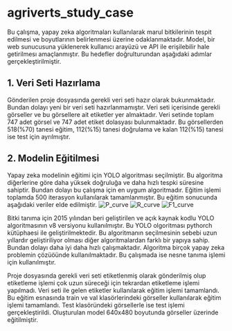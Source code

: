 # agriverts_study_case
Bu çalışma, yapay zeka algoritmaları kullanılarak marul bitkilerinin tespit edilmesi ve boyutlarının belirlenmesi üzerine odaklanmaktadır. Model, bir web sunucusuna yüklenerek kullanıcı arayüzü ve API ile erişilebilir hale getirilmesı amaçlanmıştır. Bu hedefler doğrulturundan aşağıdaki adımlar gerçekleştirilmiştir.

## 1. Veri Seti Hazırlama
Gönderilen proje dosyasında gerekli veri seti hazır olarak bukunmaktadır. Bundan dolayı yeni bir veri seti hazırlanmamıştır. Veri seti içerisinde gerekli görseller ve bu görsellere ait etiketler yer almaktadır. Veri setinde toplam 747 adet görsel ve 747 adet etiket dolasyası bulunmaktadır. Bu görsellerden 518(%70) tanesi eğitim, 112(%15) tanesi doğrulama ve kalan 112(%15) tanesi ise test için ayrılmıştır.

## 2. Modelin Eğitilmesi
Yapay zeka modelinin eğitimi için YOLO algoritması seçilmiştir. Bu algoritma diğerlerine göre daha yüksek doğruluğa ve daha hızlı tespki süresine sahiptir. Bundan dolayı bu çalışma için en uygum algoritmadır. Eğitim işlemi toplamda 500 iterasyon kullanılarak tamamlanmıştır. Bu eğitim sonucunda aşağıdaki veriler elde edilmiştir.
![P_curve](https://github.com/pyimagedata/agriverts_study_case/assets/67453649/592dbc0f-e6b0-4ff1-932c-cd9806c88639)   ![R_curve](https://github.com/pyimagedata/agriverts_study_case/assets/67453649/8f217ddf-90aa-46af-b5eb-96f626610c5e)  ![F1_curve](https://github.com/pyimagedata/agriverts_study_case/assets/67453649/f6520247-291b-424a-9eb0-ca85d41a79ad)





Bitki tanıma için 2015 yılından beri geliştirilen ve açık kaynak kodlu YOLO algoritmasının v8 versiyonu kullanılmıştır. Bu YOLO olgoritması pythorch kütüphaesi ile geliştirilmektedir. Bu algoritmanın seçilmesinin sebebi uzun yıllardır geliştiriliyor olması diğer algoritmalardan farklı bir yapıya sahip. Bundan dolayı daha iyi daha hızlı çalışmaktadır. Algoritma birçok yapay zeka problemin çözüöünde kullanılmaktadır. Bu çalışmada ise nesne tanıma işlemi için kullanılmıştır. 

Proje dosyasında gerekli veri seti etiketlenmiş olarak gönderilmiş olup etiketleme işlemi çok uzun süreceği için tekrardan etiketleme işlemi yapılmadı. Veri seti ile gelen etiketler kullanılarak eğitim işlemi tamamlandı. Bu eğitim esnasında train ve val klasörlerindeki görseller kullanılarak eğitim işlemi tamamlandı. Test klasöründeki görsellerle ise test işlemi gerçekleştirildi. Oluşturulan model 640x480 boyutunda görseller üzerinde eğitilmiştir. 
